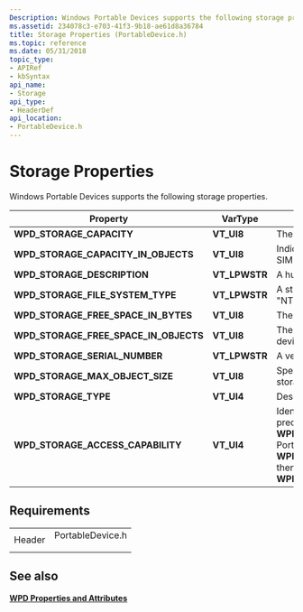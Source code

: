 ```yaml
---
Description: Windows Portable Devices supports the following storage properties.
ms.assetid: 234078c3-e703-41f3-9b18-ae61d8a36784
title: Storage Properties (PortableDevice.h)
ms.topic: reference
ms.date: 05/31/2018
topic_type: 
- APIRef
- kbSyntax
api_name: 
- Storage
api_type: 
- HeaderDef
api_location: 
- PortableDevice.h
---
```


# Storage Properties

Windows Portable Devices supports the following storage properties.



| Property                                   | VarType        | Description                                                                                                                                                                                                                                                                                                                                                                                                                                                                                                                          |
|--------------------------------------------|----------------|--------------------------------------------------------------------------------------------------------------------------------------------------------------------------------------------------------------------------------------------------------------------------------------------------------------------------------------------------------------------------------------------------------------------------------------------------------------------------------------------------------------------------------------|
| **WPD\_STORAGE\_CAPACITY**                 | **VT\_UI8**    | The total storage capacity, in bytes.                                                                                                                                                                                                                                                                                                                                                                                                                                                                                                |
| **WPD\_STORAGE\_CAPACITY\_IN\_OBJECTS**    | **VT\_UI8**    | Indicates the total storage capacity in objects; for example, the available slots on a SIM card.                                                                                                                                                                                                                                                                                                                                                                                                                                     |
| **WPD\_STORAGE\_DESCRIPTION**              | **VT\_LPWSTR** | A human-readable description of the storage.                                                                                                                                                                                                                                                                                                                                                                                                                                                                                         |
| **WPD\_STORAGE\_FILE\_SYSTEM\_TYPE**       | **VT\_LPWSTR** | A string description of the file system used by the storage, for example, "FAT32", "NTFS", "Contoso File System", and so on.                                                                                                                                                                                                                                                                                                                                                                                                         |
| **WPD\_STORAGE\_FREE\_SPACE\_IN\_BYTES**   | **VT\_UI8**    | The available storage space, in bytes.                                                                                                                                                                                                                                                                                                                                                                                                                                                                                               |
| **WPD\_STORAGE\_FREE\_SPACE\_IN\_OBJECTS** | **VT\_UI8**    | The number of additional objects that can be written to the device. For example, if a device only allows a single object, this would be zero if the object already existed.                                                                                                                                                                                                                                                                                                                                                          |
| **WPD\_STORAGE\_SERIAL\_NUMBER**           | **VT\_LPWSTR** | A vendor-specific serial number for the storage.                                                                                                                                                                                                                                                                                                                                                                                                                                                                                     |
| **WPD\_STORAGE\_MAX\_OBJECT\_SIZE**        | **VT\_UI8**    | Specifies the maximum size of a single object, in bytes, that can be placed on this storage.                                                                                                                                                                                                                                                                                                                                                                                                                                         |
| **WPD\_STORAGE\_TYPE**                     | **VT\_UI4**    | Describes the physical type of a memory storage medium.                                                                                                                                                                                                                                                                                                                                                                                                                                                                              |
| **WPD\_STORAGE\_ACCESS\_CAPABILITY**       | **VT\_UI4**    | Identifies any write-protection that globally affects this storage. This takes precedence over access specified on individual objects. Possible values are from the **WPD\_STORAGE\_ACCESS\_CAPABILITY\_VALUES** enumeration defined in PortableDevice.h. For example, if **WPD\_STORAGE\_TYPE** is ROM (that is **WPD\_STORAGE\_TYPE\_FIXED\_ROM** or **WPD\_STORAGE\_TYPE\_REMOVABLE\_ROM**), then **WPD\_STORAGE\_ACCESS\_CAPABILITY** value must be **WPD\_STORAGE\_ACCESS\_CAPABILITY\_READ\_ONLY\_WITHOUT\_OBJECT\_DELETION**. |



 

## Requirements



|                   |                                                                                             |
|-------------------|---------------------------------------------------------------------------------------------|
| Header<br/> | <dl> <dt>PortableDevice.h</dt> </dl> |



## See also

<dl> <dt>

[**WPD Properties and Attributes**](properties-and-attributes.md)
</dt> </dl>

 

 




